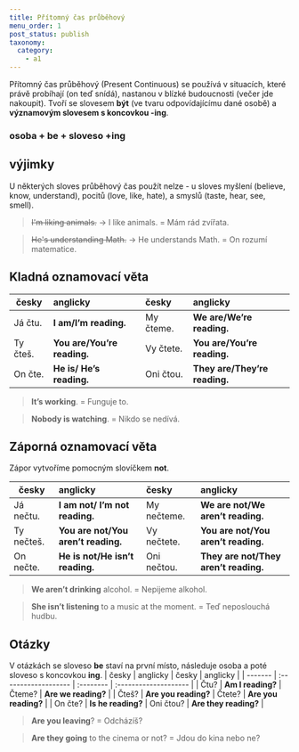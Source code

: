 ```yaml
---
title: Přítomný čas průběhový
menu_order: 1
post_status: publish
taxonomy:
  category:
    - a1
---
```


Přítomný čas průběhový (Present Continuous) se používá v situacích, které právě probíhají (on teď snídá), nastanou v blízké budoucnosti (večer jde nakoupit). Tvoří se slovesem **být** (ve tvaru odpovídajícímu dané osobě) a **významovým slovesem s koncovkou -ing**.

### osoba + be + sloveso +ing

## výjimky

U některých sloves průběhový čas použít nelze - u sloves myšlení (believe, know, understand), pocitů (love, like, hate), a smyslů (taste, hear, see, smell).

> ~~I'm liking animals.~~ -> I like animals. = Mám rád zvířata.

> ~~He's understanding Math.~~ -> He understands Math. = On rozumí matematice.

## Kladná oznamovací věta

| česky    | anglicky                    | česky     | anglicky                      |
| -------- | :-------------------------- | :-------- | :---------------------------- |
| Já čtu.  | **I am/I’m reading.**       | My čteme. | **We are/We’re reading.**     |
| Ty čteš. | **You are/You’re reading.** | Vy čtete. | **You are/You’re reading.**   |
| On čte.  | **He is/ He’s reading.**    | Oni čtou. | **They are/They’re reading.** |

> **It’s working**. = Funguje to.

> **Nobody is watching**. = Nikdo se nedívá.

## Záporná oznamovací věta

Zápor vytvoříme pomocným slovíčkem **not**.

| česky      | anglicky                            | česky       | anglicky                              |
| ---------- | :---------------------------------- | :---------- | :------------------------------------ |
| Já nečtu.  | **I am not/ I’m not reading.**      | My nečteme. | **We are not/We aren’t reading.**     |
| Ty nečteš. | **You are not/You aren’t reading.** | Vy nečtete. | **You are not/You aren’t reading.**   |
| On nečte.  | **He is not/He isn’t reading.**     | Oni nečtou. | **They are not/They aren’t reading.** |

> **We aren’t drinking** alcohol. = Nepijeme alkohol.

> **She isn’t listening** to a music at the moment. = Teď neposlouchá hudbu.

## Otázky

V otázkách se sloveso **be** staví na první místo, následuje osoba a poté sloveso s koncovkou **ing**.
| česky | anglicky | česky | anglicky |
| ------- | :------------------- | :-------- | :-------------------- |
| Čtu? | **Am I reading?** | Čteme? | **Are we reading?** |
| Čteš? | **Are you reading?** | Čtete? | **Are you reading?** |
| On čte? | **Is he reading?** | Oni čtou? | **Are they reading?** |

> **Are you leaving**? = Odcházíš?

> **Are they going** to the cinema or not? = Jdou do kina nebo ne?

